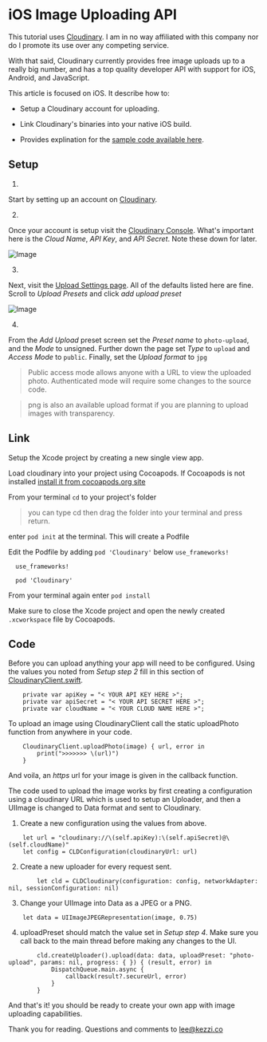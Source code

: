 # iOS Image Uploading API

This tutorial uses [Cloudinary](https://cloudinary.com/about). I am in no way affiliated with this company nor do I promote its use over any competing service.

With that said, Cloudinary currently provides free image uploads up to a really big number, and has a top quality developer API with support for iOS, Android, and JavaScript.

This article is focused on iOS. It describe how to: 

  - Setup a Cloudinary account for uploading.

  - Link Cloudinary's binaries into your native iOS build.

  - Provides explination for the [sample code available here](https://bitbucket.org/kezzi-co/lee-kezzi-co).


## Setup 

1. 
Start by setting up an account on [Cloudinary](https://cloudinary.com/users/register/free).

2. 
Once your account is setup visit the [Cloudinary Console](https://cloudinary.com/console). What's important here is the *Cloud Name*, *API Key*, and *API Secret*. Note these down for later.

![Image](https://bytebucket.org/lee-kezzi-co/image-upload-sample/raw/7886a6f5fd25dd9c42f5e4e0bbff74ac63f33b83/media/cloudinary-api.png#center)


3. 
Next, visit the [Upload Settings page](https://cloudinary.com/console/settings/upload). All of the defaults listed here are fine. Scroll to *Upload Presets* and click *add upload preset* 

![Image](https://bytebucket.org/lee-kezzi-co/image-upload-sample/raw/7886a6f5fd25dd9c42f5e4e0bbff74ac63f33b83/media/add-upload-preset2.png)

4. 
From the *Add Upload* preset screen set the *Preset name* to `photo-upload`, and the *Mode* to unsigned. Further down the page set *Type* to `upload` and *Access Mode* to `public`. Finally, set the *Upload format* to `jpg`

>Public access mode allows anyone with a URL to view the uploaded photo. Authenticated mode will require some changes to the source code. 

>png is also an available upload format if you are planning to upload images with transparency.


## Link

Setup the Xcode project by creating a new single view app.

Load cloudinary into your project using Cocoapods. If Cocoapods is not installed [install it from cocoapods.org site](https://cocoapods.org/)

From your terminal `cd` to your project's folder 
> you can type cd then drag the folder into your terminal and press return.

enter `pod init` at the terminal. This will create a Podfile

Edit the Podfile by adding `pod 'Cloudinary'` below `use_frameworks!`
```
  use_frameworks!

  pod 'Cloudinary'
```

From your terminal again enter `pod install`

Make sure to close the Xcode project and open the newly created `.xcworkspace` file by Cocoapods.


## Code

Before you can upload anything your app will need to be configured. Using the values you noted from *Setup step 2* fill in this section of [CloudinaryClient.swift](https://bitbucket.org/lee-kezzi-co/image-upload-sample/src/3ea40fb611652ace61fa581276d3e489fb142d7e/image-upload-sample/CloudinaryClient.swift?at=master&fileviewer=file-view-default).
```
    private var apiKey = "< YOUR API KEY HERE >";
    private var apiSecret = "< YOUR API SECRET HERE >";
    private var cloudName = "< YOUR CLOUD NAME HERE >";
```

To upload an image using CloudinaryClient call the static uploadPhoto function from anywhere in your code.
```
    CloudinaryClient.uploadPhoto(image) { url, error in
        print(">>>>>>> \(url)")
    }
```

And voila, an _https_ url for your image is given in the callback function.

The code used to upload the image works by first creating a configuration using a cloudinary URL which is used to setup an Uploader, and then a UIImage is changed to Data format and sent to Cloudinary.

1. Create a new configuration using the values from above.
```
    let url = "cloudinary://\(self.apiKey):\(self.apiSecret)@\(self.cloudName)"
    let config = CLDConfiguration(cloudinaryUrl: url)
```

2. Create a new uploader for every request sent. 
```
        let cld = CLDCloudinary(configuration: config, networkAdapter: nil, sessionConfiguration: nil)
```

3. Change your UIImage into Data as a JPEG or a PNG.
```
    let data = UIImageJPEGRepresentation(image, 0.75)
```

4. uploadPreset should match the value set in *Setup step 4*. Make sure you call back to the main thread before making any changes to the UI.
```
        cld.createUploader().upload(data: data, uploadPreset: "photo-upload", params: nil, progress: { }) { (result, error) in
            DispatchQueue.main.async {
                callback(result?.secureUrl, error)
            }
        }
```


And that's it! you should be ready to create your own app with image uploading capabilities. 

Thank you for reading. Questions and comments to [lee@kezzi.co](mailto:lee@kezzi.co)
